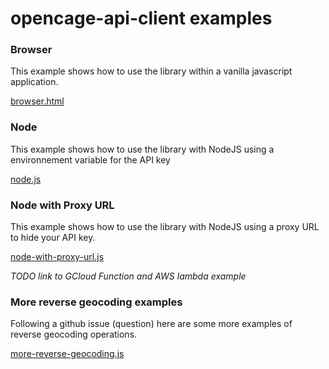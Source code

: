 # opencage-api-client examples

### Browser

This example shows how to use the library within a vanilla javascript application.

[browser.html](./browser.html)

### Node

This example shows how to use the library with NodeJS using a environnement variable for the API key

[node.js](./node.js)

### Node with Proxy URL

This example shows how to use the library with NodeJS using a proxy URL to hide your API key.

[node-with-proxy-url.js](./node-with-proxy-url.js)

_TODO link to GCloud Function and AWS lambda example_

### More reverse geocoding examples

Following a github issue (question) here are some more examples of reverse geocoding operations.

[more-reverse-geocoding.js](./more-reverse-geocoding.js)
